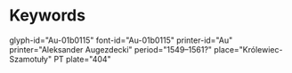 # Keywords
glyph-id="Au-01b0115"
font-id="Au-01b0115"
printer-id="Au"
printer="Aleksander Augezdecki"
period="1549–1561?"
place="Królewiec-Szamotuły"
PT plate="404"
